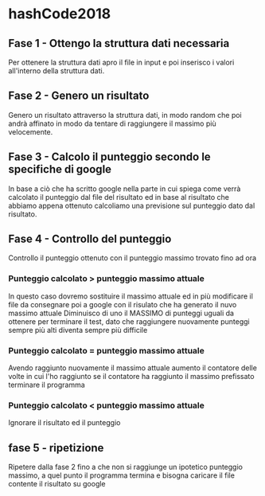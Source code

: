 # hashCode2018

## Fase 1 - Ottengo la struttura dati necessaria
Per ottenere la struttura dati apro il file in input e poi inserisco i valori all'interno della struttura dati.

## Fase 2 - Genero un risultato
Genero un risultato attraverso la struttura dati, in modo random che poi andrà affinato in modo da tentare di raggiungere il massimo più velocemente.

## Fase 3 - Calcolo il punteggio secondo le specifiche di google
In base a ciò che ha scritto google nella parte in cui spiega come verrà calcolato il punteggio dal file del risultato ed in base al risultato che abbiamo appena ottenuto calcoliamo una previsione sul punteggio dato dal risultato.

## Fase 4 - Controllo del punteggio
Controllo il punteggio ottenuto con il punteggio massimo trovato fino ad ora

### Punteggio calcolato > punteggio massimo attuale
In questo caso dovremo sostituire il massimo attuale ed in più modificare il file da consegnare poi a google con il risulato che ha generato il nuvo massimo attuale
Diminuisco di uno il MASSIMO di punteggi uguali da ottenere per terminare il test, dato che raggiungere nuovamente punteggi sempre più alti diventa sempre più difficile

### Punteggio calcolato = punteggio massimo attuale
Avendo raggiunto nuovamente il massimo attuale aumento il contatore delle volte in cui l'ho raggiunto
se il contatore ha raggiunto il massimo prefissato terminare il programma

### Punteggio calcolato < punteggio massimo attuale
Ignorare il risultato ed il punteggio

## fase 5 - ripetizione
Ripetere dalla fase 2 fino a che non si raggiunge un ipotetico punteggio massimo, a quel punto il programma termina e bisogna caricare il file contente il risultato su google
